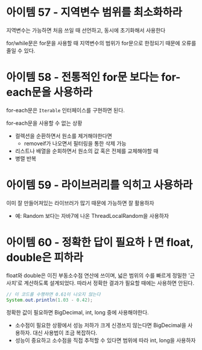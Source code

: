 # 아이템 57 - 지역변수 범위를 최소화하라
지역변수는 가능하면 처음 쓰일 때 선언하고, 동시에 초기화해서 사용한다

for/while문은 for문을 사용할 때 지역변수의 범위가 for문으로 한정되기 때문에 오류를 줄일 수 있다.

# 아이템 58 - 전통적인 for문 보다는 for-each문을 사용하라
for-each문은 `Iterable` 인터페이스를 구현하면 된다.

for-each문을 사용할 수 없는 상황
- 컬렉션을 순환하면서 원소를 제거해야한다면
   - removeif가 나오면서 필터링을 통한 삭제 가능
- 리스트나 배열을 순회하면서 원소의 값 혹은 전체를 교체해야할 때 
- 병렬 반복

# 아이템 59 - 라이브러리를 익히고 사용하라
이미 잘 만들어져있는 라이브러가 많기 때문에 가능하면 잘 활용하자
- 예: Random 보다는 자바7에 나온 ThreadLocalRandom을 사용하자

# 아이템 60 - 정확한 답이 필요하ㅏ면 float, double은 피하라
float와 double은 이진 부동소수점 연산에 쓰이며, 넓은 범위의 수를 빠르게 정밀한 '근사치'로 계산하도록 설계되었다. 따라서 정확한 결과가 필요할 때에는 사용하면 안된다. 
```java
// 이 코드를 수행하면 0.61이 나오지 않는다
System.out.println(1.03 - 0.42);
```

정확한 값이 필요하면 BigDecimal, int, long 중에 사용해야한다. 
- 소수점이 필요한 상황에서 성능 저하가 크게 신경쓰지 않는다면 BigDecimal을 사용하자. 대신 사용법이 조금 복잡하다. 
- 성능이 중요하고 소수점을 직접 추적할 수 있다면 범위에 따라 int, long을 사용하자

